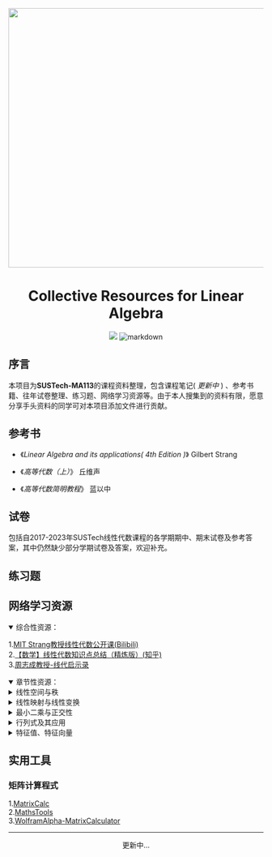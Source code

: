 
<p align="center">
 <a href="https://smms.app/image/UiNF9OmVSWChkGT" target="_blank"><img src="https://s2.loli.net/2023/11/29/UiNF9OmVSWChkGT.jpg" width = 512 ></a>
</p>
<h1 align="center">
Collective Resources for Linear Algebra
</h1>

<p align="center">
    <a href="https://github.com/zaddle55/Collective-Resources-for-Linear-Algebra/blob/main/LICENSE"><img src="https://img.shields.io/github/license/zaddle55/Collective-Resources-for-Linear-Algebra"></a>
<img src="https://img.shields.io/badge/markdown-red" alt="markdown">
</p>

## 序言
本项目为**SUSTech-MA113**的课程资料整理，包含课程笔记( *更新中* ) 、参考书籍、往年试卷整理、练习题、网络学习资源等。由于本人搜集到的资料有限，愿意分享手头资料的同学可对本项目添加文件进行贡献。

## 参考书
- 《*Linear Algebra and its applications( 4th Edition )*》 Gilbert Strang

- 《*高等代数（上）*》 丘维声

- 《*高等代数简明教程*》 蓝以中

## 试卷
包括自2017-2023年SUSTech线性代数课程的各学期期中、期末试卷及参考答案，其中仍然缺少部分学期试卷及答案，欢迎补充。

## 练习题

## 网络学习资源

<details open>

<summary>综合性资源：</summary>

1.[MIT Strang教授线性代数公开课(Bilibili)](https://www.bilibili.com/video/BV16Z4y1U7oU/?spm_id_from=333.788.recommend_more_video.1&vd_source=2cb7e5e4db88cc829ffc7d7ae54d0730)<br>
2.[【数学】线性代数知识点总结（精炼版）(知乎)](https://zhuanlan.zhihu.com/p/453305373)<br>
3.[周志成教授-线代启示录](https://ccjou.wordpress.com/)

</details>

<details open>

<summary>章节性资源：</summary>

 <details>
 
 <summary>线性空间与秩</summary>

 1.[矩阵的秩的不等式汇总及其部分证明(知乎)](https://zhuanlan.zhihu.com/p/341263037)<br>
 2.[Frobenius不等式与sylvester不等式(知乎)](https://zhuanlan.zhihu.com/p/129064037)<br>

 </details>

 <details>
 
 <summary>线性映射与线性变换</summary>

 </details>
 
<details>
 
 <summary>最小二乘与正交性</summary>

 1.[线性代数之最小二乘法及原理(知乎)](https://zhuanlan.zhihu.com/p/38302609)<br>

 </details>
 
 <details>
 
 <summary>行列式及其应用</summary>

 1.[八大类型行列式及其解法(知乎)](https://zhuanlan.zhihu.com/p/34685081)<br>

 </details>

 <details>
 
 <summary>特征值、特征向量</summary>

 </details>

## 实用工具

### 矩阵计算程式

1.[MatrixCalc](https://matrixcalc.org/)<br>
2.[MathsTools](https://www.mathstools.com/)<br>
3.[WolframAlpha-MatrixCalculator](https://www.wolframalpha.com/input/?i=matrix+calculator)<br>

-----

<p align="center">更新中...</p>